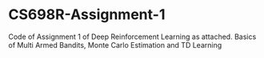 # CS698R-Assignment-1
Code of Assignment 1 of Deep Reinforcement Learning as attached. Basics of Multi Armed Bandits, Monte Carlo Estimation and TD Learning
